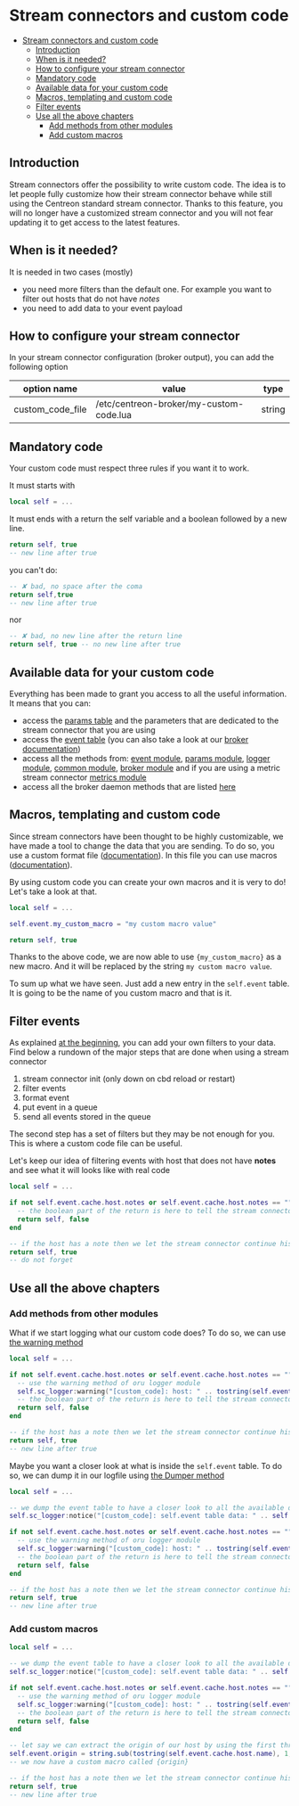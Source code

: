 # Stream connectors and custom code

- [Stream connectors and custom code](#stream-connectors-and-custom-code)
  - [Introduction](#introduction)
  - [When is it needed?](#when-is-it-needed)
  - [How to configure your stream connector](#how-to-configure-your-stream-connector)
  - [Mandatory code](#mandatory-code)
  - [Available data for your custom code](#available-data-for-your-custom-code)
  - [Macros, templating and custom code](#macros-templating-and-custom-code)
  - [Filter events](#filter-events)
  - [Use all the above chapters](#use-all-the-above-chapters)
    - [Add methods from other modules](#add-methods-from-other-modules)
    - [Add custom macros](#add-custom-macros)

## Introduction

Stream connectors offer the possibility to write custom code. The idea is to let people fully customize how their stream connector behave while still using the Centreon standard stream connector.
Thanks to this feature, you will no longer have a customized stream connector and you will not fear updating it to get access to the latest features.

## When is it needed?

It is needed in two cases (mostly)

- you need more filters than the default one. For example you want to filter out hosts that do not have *notes*
- you need to add data to your event payload

## How to configure your stream connector

In your stream connector configuration (broker output), you can add the following option

| option name      | value                                   | type   |
| ---------------- | --------------------------------------- | ------ |
| custom_code_file | /etc/centreon-broker/my-custom-code.lua | string |

## Mandatory code

Your custom code must respect three rules if you want it to work.

It must starts with

```lua
local self = ...
```

It must ends with a return the self variable and a boolean followed by a new line.

```lua
return self, true
-- new line after true
```

you can't do:

```lua
-- ✘ bad, no space after the coma
return self,true
-- new line after true
```

nor

```lua
-- ✘ bad, no new line after the return line
return self, true -- no new line after true
```

## Available data for your custom code

Everything has been made to grant you access to all the useful information. It means that you can:

- access the [params table](sc_param.md#default-parameters) and the parameters that are dedicated to the stream connector that you are using
- access the [event table](broker_data_structure.md) (you can also take a look at our [broker documentation](https://docs.centreon.com/docs/developer/developer-broker-mapping/))
- access all the methods from: [event module](sc_event.md), [params module](sc_param.md), [logger module](sc_logger.md), [common module](sc_common.md), [broker module](sc_broker.md) and if you are using a metric stream connector [metrics module](sc_metrics.md)
- access all the broker daemon methods that are listed [here](https://docs.centreon.com/docs/developer/developer-broker-stream-connector/#the-broker-table)

## Macros, templating and custom code

Since stream connectors have been thought to be highly customizable, we have made a tool to change the data that you are sending. To do so, you use a custom format file ([documentation](templating.md)). In this file you can use macros ([documentation](sc_macros.md)).

By using custom code you can create your own macros and it is very to do! Let's take a look at that.

```lua
local self = ...

self.event.my_custom_macro = "my custom macro value"

return self, true

```

Thanks to the above code, we are now able to use `{my_custom_macro}` as a new macro. And it will be replaced by the string `my custom macro value`.

To sum up what we have seen. Just add a new entry in the `self.event` table. It is going to be the name of you custom macro and that is it.

## Filter events

As explained [at the beginning](#when-is-it-needed), you can add your own filters to your data. Find below a rundown of the major steps that are done when using a stream connector

1. stream connector init (only down on cbd reload or restart)
2. filter events
3. format event
4. put event in a queue
5. send all events stored in the queue

The second step has a set of filters but they may be not enough for you. This is where a custom code file can be useful.

Let's keep our idea of filtering events with host that does not have **notes** and see what it will looks like with real code

```lua
local self = ...

if not self.event.cache.host.notes or self.event.cache.host.notes == "" then
  -- the boolean part of the return is here to tell the stream connector to ignore the event
  return self, false
end

-- if the host has a note then we let the stream connector continue his work on this event
return self, true
-- do not forget 
```

## Use all the above chapters

### Add methods from other modules

What if we start logging what our custom code does? To do so, we can use [the warning method](sc_logger.md#warning-method)

```lua
local self = ...

if not self.event.cache.host.notes or self.event.cache.host.notes == "" then
  -- use the warning method of oru logger module 
  self.sc_logger:warning("[custom_code]: host: " .. tostring(self.event.cache.host.name) .. " do not have notes, therefore, we drop the event")
  -- the boolean part of the return is here to tell the stream connector to ignore the event
  return self, false
end

-- if the host has a note then we let the stream connector continue his work on this event
return self, true
-- new line after true
```

Maybe you want a closer look at what is inside the `self.event` table. To do so, we can dump it in our logfile using [the Dumper method](sc_common.md#dumper-method)

```lua
local self = ...

-- we dump the event table to have a closer look to all the available data from the event itself and all the things that are in the cache that we may want to use
self.sc_logger:notice("[custom_code]: self.event table data: " .. self.sc_common:dumper(self.event))

if not self.event.cache.host.notes or self.event.cache.host.notes == "" then
  -- use the warning method of oru logger module 
  self.sc_logger:warning("[custom_code]: host: " .. tostring(self.event.cache.host.name) .. " do not have notes, therefore, we drop the event")
  -- the boolean part of the return is here to tell the stream connector to ignore the event
  return self, false
end

-- if the host has a note then we let the stream connector continue his work on this event
return self, true
-- new line after true
```

### Add custom macros

```lua
local self = ...

-- we dump the event table to have a closer look to all the available data from the event itself and all the things that are in the cache that we may want to use
self.sc_logger:notice("[custom_code]: self.event table data: " .. self.sc_common:dumper(self.event))

if not self.event.cache.host.notes or self.event.cache.host.notes == "" then
  -- use the warning method of oru logger module 
  self.sc_logger:warning("[custom_code]: host: " .. tostring(self.event.cache.host.name) .. " do not have notes, therefore, we drop the event")
  -- the boolean part of the return is here to tell the stream connector to ignore the event
  return self, false
end

-- let say we can extract the origin of our host by using the first three letters of its name
self.event.origin = string.sub(tostring(self.event.cache.host.name), 1, 3)
-- we now have a custom macro called {origin}

-- if the host has a note then we let the stream connector continue his work on this event
return self, true
-- new line after true
```
